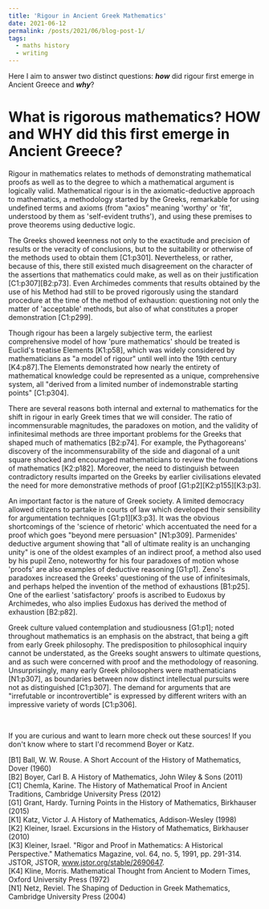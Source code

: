 ```yaml
---
title: 'Rigour in Ancient Greek Mathematics'
date: 2021-06-12
permalink: /posts/2021/06/blog-post-1/
tags:
  - maths history
  - writing
---
```


Here I aim to answer two distinct questions: **_how_** did rigour first emerge in Ancient Greece and **_why_**? 

What is rigorous mathematics? HOW and WHY did this first emerge in Ancient Greece? 
======

Rigour in mathematics relates to methods of demonstrating mathematical proofs as well as to the degree to which a mathematical argument is logically valid. Mathematical rigour is in the axiomatic-deductive approach to mathematics, a methodology started by the Greeks, remarkable for using undefined terms and axioms (from "axios" meaning 'worthy' or 'fit', understood by them as 'self-evident truths'), and using these premises to prove theorems using deductive logic. 

The Greeks showed keenness not only to the exactitude and precision of results or the veracity of conclusions, but to the suitability or otherwise of the methods used to obtain 
them [C1:p301]. Nevertheless, or rather, because of this, there still existed much disagreement on the character of the assertions that mathematics could make, as well as on their justification [C1:p307][B2:p73]. Even Archimedes comments that results obtained by the use of his Method had still to be proved rigorously using the standard procedure at the time of the method of exhaustion: questioning not only the matter of 'acceptable' methods, but also of what constitutes a proper demonstration [C1:p299]. 

Though rigour has been a largely subjective term, the earliest comprehensive model of how 'pure mathematics' should be treated is Euclid's treatise Elements [K1:p58], which was widely considered by mathematicians as "a model of rigour" until well into the 19th century [K4:p87].The Elements demonstrated how nearly the entirety of mathematical knowledge could be represented as a unique, comprehensive system, all "derived from a limited number of indemonstrable starting points" [C1:p304]. 

There are several reasons both internal and external to mathematics for the shift in rigour in early Greek times that we will consider. The ratio of incommensurable magnitudes, the paradoxes on motion, and the validity of infinitesimal methods are three important problems for the Greeks that shaped much of mathematics [B2:p74]. For example, the Pythagoreans' discovery of the incommensurability of the side and diagonal of a unit square shocked and encouraged mathematicians to review the foundations of mathematics [K2:p182]. Moreover, the need to distinguish between contradictory results imparted on the Greeks by earlier civilisations elevated the need for more demonstrative methods of proof [G1:p2][K2:p155][K3:p3]. 

An important factor is the nature of Greek society. A limited democracy allowed citizens to partake in courts of law which developed their sensibility for argumentation 
techniques [G1:p1][K3:p3]. It was the obvious shortcomings of the 'science of rhetoric' which accentuated the need for a proof which goes "beyond mere persuasion" 
[N1:p309]. Parmenides' deductive argument showing that "all of ultimate reality is an unchanging unity" is one of the oldest examples of an indirect proof, a method also used 
by his pupil Zeno, noteworthy for his four paradoxes of motion whose 'proofs' are also examples of deductive reasoning [G1:p1]. Zeno's paradoxes increased the Greeks' 
questioning of the use of infinitesimals, and perhaps helped the invention of the method of exhaustions [B1:p25]. One of the earliest 'satisfactory' proofs is ascribed to Eudoxus by Archimedes, who also implies Eudoxus has derived the method of exhaustion [B2:p82]. 

Greek culture valued contemplation and studiousness [G1:p1]; noted throughout mathematics is an emphasis on the abstract, that being a gift from early Greek philosophy. The predisposition to philosophical inquiry cannot be understated, as the Greeks sought answers to ultimate questions, and as such were concerned with proof and the methodology of reasoning. Unsurprisingly, many early Greek philosophers were mathematicians [N1:p307], as boundaries between now distinct intellectual pursuits were not as distinguished [C1:p307]. The demand for arguments that are "irrefutable or incontrovertible" is expressed by different writers with an impressive variety of words [C1:p306]. 


<br>

If you are curious and want to learn more check out these sources! If you don't know where to start I'd recommend Boyer or Katz. <br>

[B1] Ball, W. W. Rouse. A Short Account of the History of Mathematics, Dover (1960) <br>
[B2] Boyer, Carl B. A History of Mathematics, John Wiley & Sons (2011) <br>
[C1] Chemla, Karine. The History of Mathematical Proof in Ancient Traditions, Cambridge University Press (2012) <br>
[G1] Grant, Hardy. Turning Points in the History of Mathematics, Birkhauser (2015) <br>
[K1] Katz, Victor J. A History of Mathematics, Addison-Wesley (1998) <br>
[K2] Kleiner, Israel. Excursions in the History of Mathematics, Birkhauser (2010) <br>
[K3] Kleiner, Israel. "Rigor and Proof in Mathematics: A Historical Perspective." Mathematics Magazine, vol. 64, no. 5, 1991, pp. 291-314. JSTOR, JSTOR, www.jstor.org/stable/2690647. <br>
[K4] Kline, Morris. Mathematical Thought from Ancient to Modern Times, Oxford University Press (1972) <br>
[N1] Netz, Reviel. The Shaping of Deduction in Greek Mathematics, Cambridge University Press (2004) <br>


